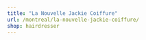 ```yaml
---
title: "La Nouvelle Jackie Coiffure"
url: /montreal/la-nouvelle-jackie-coiffure/
shop: hairdresser
---
```

